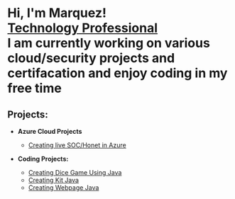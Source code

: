 <h1>Hi, I'm Marquez! <br/><a href="https://github.com/joshmadakor1">Technology Professional</a>
   <br/><b1>I am currently working on various cloud/security projects and certifacation and enjoy coding in my free time </b1>
<h2>Projects:</h2>

- <b>Azure Cloud Projects</b>
  - [Creating live SOC/Honet in Azure](https://github.com/marquezsf/Cloud-SOC)
    
- <b> Coding Projects:</b>
  - [Creating Dice Game Using Java](https://github.com/marquezsf/Cloud-SOC](https://marquezsf.github.io/Dice/))
  - [Creating Kit Java](https://github.com/marquezsf/Cloud-SOC](https://marquezsf.github.io/Dice/)](https://marquezsf.github.io/DrumKit/))
  - [Creating Webpage Java](https://github.com/marquezsf/Cloud-SOC](https://marquezsf.github.io/Dice/)](https://marquezsf.github.io/TinDog1/))





    


<!--
**joshmadakor1/joshmadakor1** is a ✨ _special_ ✨ repository because its `README.md` (this file) appears on your GitHub profile.

Here are some ideas to get you started:

- 🔭 I’m currently working on ...
- 🌱 I’m currently learning ...
- 👯 I’m looking to collaborate on ...
- 🤔 I’m looking for help with ...
- 💬 Ask me about ...
- 📫 How to reach me: ...
- 😄 Pronouns: ...
- ⚡ Fun fact: ...
-->

